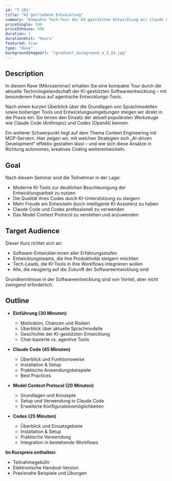 ```yaml
---
id: "T-101"
title: "KI-getriebene Entwicklung"
summary: "Kompakte Tech-Tour der KI-gestützten Entwicklung mit Claude Code und Codex"
priceSingle: 140
priceInhouse: 690
duration: 2
durationUnit: "Hours"
featured: true
type: "Rave"
backgroundImageUrl: "/gradient_background_a_3_24.jpg"
---
```


## Description

In diesem Rave (Mikroseminar) erhalten Sie eine kompakte Tour durch die aktuelle Technologielandschaft der KI-gestützten
Softwareentwicklung – mit besonderem Fokus auf agentische Entwicklungs-Tools.

Nach einem kurzen Überblick über die Grundlagen von Sprachmodellen sowie bisheriger Tools und Entwicklungsumgebungen
steigen wir direkt in die Praxis ein: Sie lernen den Einsatz der aktuell populärsten Werkzeuge wie Claude Code 
(Anthropic) und Codex (OpenAI) kennen.

Ein weiterer Schwerpunkt liegt auf dem Thema Context Engineering mit MCP-Servern. Hier zeigen wir, mit welchen Strategien sich
„AI-driven Development“ effektiv gestalten lässt – und wie sich diese Ansätze in Richtung autonomes, kreatives Coding
weiterentwickeln.

## Goal

Nach diesem Seminar sind die Teilnehmer in der Lage:

- Moderne KI-Tools zur deutlichen Beschleunigung der Entwicklungsarbeit zu nutzen
- Die Qualität ihres Codes durch KI-Unterstützung zu steigern
- Mehr Freude am Entwickeln durch intelligente KI-Assistenz zu haben
- Claude Code und Codex professionell zu verwenden
- Das Model Context Protocol zu verstehen und anzuwenden

## Target Audience

Dieser Kurs richtet sich an:

- Software-Entwickler:innen aller Erfahrungsstufen
- Entwicklungsteams, die ihre Produktivität steigern möchten
- Tech-Leads, die KI-Tools in ihre Workflows integrieren wollen
- Alle, die neugierig auf die Zukunft der Softwareentwicklung sind

Grundkenntnisse in der Softwareentwicklung sind von Vorteil, aber nicht zwingend erforderlich.

## Outline

- **Einführung (30 Minuten)**
    - Motivation, Chancen und Risiken
    - Überblick über aktuelle Sprachmodelle
    - Geschichte der KI-gestützten Entwicklung
    - Chat-basierte vs. agentive Tools

- **Claude Code (45 Minuten)**
    - Überblick und Funktionsweise
    - Installation & Setup
    - Praktische Anwendungsbeispiele
    - Best Practices

- **Model Context Protocol (20 Minuten)**
    - Grundlagen und Konzepte
    - Setup und Verwendung in Claude Code
    - Erweiterte Konfigurationsmöglichkeiten

- **Codex (25 Minuten)**
    - Überblick und Einsatzgebiete
    - Installation & Setup
    - Praktische Verwendung
    - Integration in bestehende Workflows

**Im Kurspreis enthalten:**

- Teilnahmegebühr
- Elektronische Handout-Version
- Praxisnahe Beispiele und Übungen
